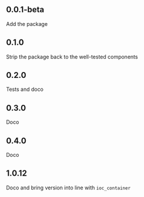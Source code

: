 ## 0.0.1-beta
Add the package
## 0.1.0
Strip the package back to the well-tested components
## 0.2.0
Tests and doco
## 0.3.0
Doco
## 0.4.0
Doco
## 1.0.12
Doco and bring version into line with `ioc_container`
